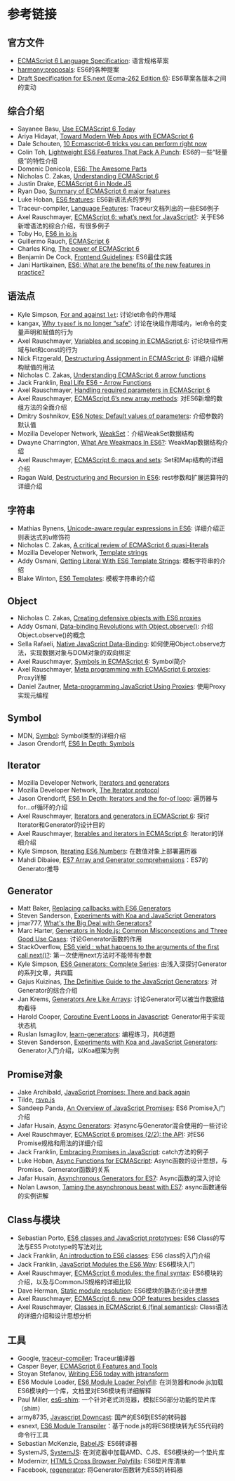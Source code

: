 # 参考链接

## 官方文件

- [ECMAScript 6 Language Specification](http://people.mozilla.org/~jorendorff/es6-draft.html): 语言规格草案
- [harmony:proposals](http://wiki.ecmascript.org/doku.php?id=harmony:proposals): ES6的各种提案
- [Draft Specification for ES.next (Ecma-262 Edition 6)](http://wiki.ecmascript.org/doku.php?id=harmony:specification_drafts): ES6草案各版本之间的变动

## 综合介绍

- Sayanee Basu, [Use ECMAScript 6 Today](http://net.tutsplus.com/articles/news/ecmascript-6-today/)
- Ariya Hidayat, [Toward Modern Web Apps with ECMAScript 6](http://www.sencha.com/blog/toward-modern-web-apps-with-ecmascript-6/)
- Dale Schouten, [10 Ecmascript-6 tricks you can perform right now](http://html5hub.com/10-ecmascript-6-tricks-you-can-perform-right-now/)
- Colin Toh, [Lightweight ES6 Features That Pack A Punch](http://colintoh.com/blog/lightweight-es6-features): ES6的一些“轻量级”的特性介绍
- Domenic Denicola, [ES6: The Awesome Parts](http://www.slideshare.net/domenicdenicola/es6-the-awesome-parts)
- Nicholas C. Zakas, [Understanding ECMAScript 6](https://github.com/nzakas/understandinges6)
- Justin Drake, [ECMAScript 6 in Node.JS](https://github.com/JustinDrake/node-es6-examples)
- Ryan Dao, [Summary of ECMAScript 6 major features](http://ryandao.net/portal/content/summary-ecmascript-6-major-features)
- Luke Hoban, [ES6 features](https://github.com/lukehoban/es6features): ES6新语法点的罗列
- Traceur-compiler, [Language Features](https://github.com/google/traceur-compiler/wiki/LanguageFeatures): Traceur文档列出的一些ES6例子
- Axel Rauschmayer, [ECMAScript 6: what’s next for JavaScript?](https://speakerdeck.com/rauschma/ecmascript-6-whats-next-for-javascript-august-2014): 关于ES6新增语法的综合介绍，有很多例子
- Toby Ho, [ES6 in io.js](http://davidwalsh.name/es6-io)
- Guillermo Rauch, [ECMAScript 6](http://rauchg.com/2015/ecmascript-6/)
- Charles King, [The power of ECMAScript 6](http://charlesbking.com/power_of_es6/#/)
- Benjamin De Cock, [Frontend Guidelines](https://github.com/bendc/frontend-guidelines): ES6最佳实践
- Jani Hartikainen, [ES6: What are the benefits of the new features in practice?](http://codeutopia.net/blog/2015/01/06/es6-what-are-the-benefits-of-the-new-features-in-practice/)

## 语法点

- Kyle Simpson, [For and against `let`](http://davidwalsh.name/for-and-against-let): 讨论let命令的作用域
- kangax, [Why `typeof` is no longer “safe”](http://es-discourse.com/t/why-typeof-is-no-longer-safe/15): 讨论在块级作用域内，let命令的变量声明和赋值的行为
- Axel Rauschmayer, [Variables and scoping in ECMAScript 6](http://www.2ality.com/2015/02/es6-scoping.html): 讨论块级作用域与let和const的行为
- Nick Fitzgerald, [Destructuring Assignment in ECMAScript 6](http://fitzgeraldnick.com/weblog/50/): 详细介绍解构赋值的用法
- Nicholas C. Zakas, [Understanding ECMAScript 6 arrow functions](http://www.nczonline.net/blog/2013/09/10/understanding-ecmascript-6-arrow-functions/)
- Jack Franklin, [Real Life ES6 - Arrow Functions](http://javascriptplayground.com/blog/2014/04/real-life-es6-arrow-fn/)
- Axel Rauschmayer, [Handling required parameters in ECMAScript 6](http://www.2ality.com/2014/04/required-parameters-es6.html)
- Axel Rauschmayer, [ECMAScript 6’s new array methods](http://www.2ality.com/2014/05/es6-array-methods.html): 对ES6新增的数组方法的全面介绍
- Dmitry Soshnikov, [ES6 Notes: Default values of parameters](http://dmitrysoshnikov.com/ecmascript/es6-notes-default-values-of-parameters/): 介绍参数的默认值
- Mozilla Developer Network, [WeakSet](https://developer.mozilla.org/en-US/docs/Web/JavaScript/Reference/Global_Objects/WeakSet)：介绍WeakSet数据结构
- Dwayne Charrington, [What Are Weakmaps In ES6?](http://ilikekillnerds.com/2015/02/what-are-weakmaps-in-es6/): WeakMap数据结构介绍
- Axel Rauschmayer, [ECMAScript 6: maps and sets](http://www.2ality.com/2015/01/es6-maps-sets.html): Set和Map结构的详细介绍
- Ragan Wald, [Destructuring and Recursion in ES6](http://raganwald.com/2015/02/02/destructuring.html): rest参数和扩展运算符的详细介绍

## 字符串

- Mathias Bynens, [Unicode-aware regular expressions in ES6](https://mathiasbynens.be/notes/es6-unicode-regex): 详细介绍正则表达式的u修饰符
- Nicholas C. Zakas, [A critical review of ECMAScript 6 quasi-literals](http://www.nczonline.net/blog/2012/08/01/a-critical-review-of-ecmascript-6-quasi-literals/)
- Mozilla Developer Network, [Template strings](https://developer.mozilla.org/en-US/docs/Web/JavaScript/Reference/template_strings)
- Addy Osmani, [Getting Literal With ES6 Template Strings](http://updates.html5rocks.com/2015/01/ES6-Template-Strings): 模板字符串的介绍
- Blake Winton, [ES6 Templates](https://weblog.latte.ca/blake/tech/firefox/templates.html): 模板字符串的介绍

## Object

- Nicholas C. Zakas, [Creating defensive objects with ES6 proxies](http://www.nczonline.net/blog/2014/04/22/creating-defensive-objects-with-es6-proxies/)
- Addy Osmani, [Data-binding Revolutions with Object.observe()](http://www.html5rocks.com/en/tutorials/es7/observe/): 介绍Object.observe()的概念
- Sella Rafaeli, [Native JavaScript Data-Binding](http://www.sellarafaeli.com/blog/native_javascript_data_binding): 如何使用Object.observe方法，实现数据对象与DOM对象的双向绑定
- Axel Rauschmayer, [Symbols in ECMAScript 6](http://www.2ality.com/2014/12/es6-symbols.html): Symbol简介
- Axel Rauschmayer, [Meta programming with ECMAScript 6 proxies](http://www.2ality.com/2014/12/es6-proxies.html): Proxy详解
- Daniel Zautner, [Meta-programming JavaScript Using Proxies](http://dzautner.com/meta-programming-javascript-using-proxies/): 使用Proxy实现元编程

## Symbol

- MDN, [Symbol](https://developer.mozilla.org/en-US/docs/Web/JavaScript/Reference/Global_Objects/Symbol): Symbol类型的详细介绍
- Jason Orendorff, [ES6 In Depth: Symbols](https://hacks.mozilla.org/2015/06/es6-in-depth-symbols/)

## Iterator

- Mozilla Developer Network, [Iterators and generators](https://developer.mozilla.org/en-US/docs/Web/JavaScript/Guide/Iterators_and_Generators)
- Mozilla Developer Network, [The Iterator protocol](https://developer.mozilla.org/en-US/docs/Web/JavaScript/Guide/The_Iterator_protocol)
- Jason Orendorff, [ES6 In Depth: Iterators and the for-of loop](https://hacks.mozilla.org/2015/04/es6-in-depth-iterators-and-the-for-of-loop/): 遍历器与for...of循环的介绍
- Axel Rauschmayer, [Iterators and generators in ECMAScript 6](http://www.2ality.com/2013/06/iterators-generators.html): 探讨Iterator和Generator的设计目的
- Axel Rauschmayer, [Iterables and iterators in ECMAScript 6](http://www.2ality.com/2015/02/es6-iteration.html): Iterator的详细介绍
- Kyle Simpson, [Iterating ES6 Numbers](http://blog.getify.com/iterating-es6-numbers/): 在数值对象上部署遍历器
- Mahdi Dibaiee, [ES7 Array and Generator comprehensions](http://dibaiee.ir/es7-array-generator-comprehensions/)：ES7的Generator推导

## Generator

- Matt Baker, [Replacing callbacks with ES6 Generators](http://flippinawesome.org/2014/02/10/replacing-callbacks-with-es6-generators/)
- Steven Sanderson, [Experiments with Koa and JavaScript Generators](http://blog.stevensanderson.com/2013/12/21/experiments-with-koa-and-javascript-generators/)
- jmar777, [What's the Big Deal with Generators?](http://devsmash.com/blog/whats-the-big-deal-with-generators)
- Marc Harter, [Generators in Node.js: Common Misconceptions and Three Good Use Cases](http://strongloop.com/strongblog/how-to-generators-node-js-yield-use-cases/): 讨论Generator函数的作用
- StackOverflow, [ES6 yield : what happens to the arguments of the first call next()?](http://stackoverflow.com/questions/20977379/es6-yield-what-happens-to-the-arguments-of-the-first-call-next): 第一次使用next方法时不能带有参数
- Kyle Simpson, [ES6 Generators: Complete Series](http://davidwalsh.name/es6-generators): 由浅入深探讨Generator的系列文章，共四篇
- Gajus Kuizinas, [The Definitive Guide to the JavaScript Generators](http://gajus.com/blog/2/the-definetive-guide-to-the-javascript-generators): 对Generator的综合介绍
- Jan Krems, [Generators Are Like Arrays](https://gist.github.com/jkrems/04a2b34fb9893e4c2b5c): 讨论Generator可以被当作数据结构看待
- Harold Cooper, [Coroutine Event Loops in Javascript](http://syzygy.st/javascript-coroutines/): Generator用于实现状态机
- Ruslan Ismagilov, [learn-generators](https://github.com/isRuslan/learn-generators): 编程练习，共6道题
- Steven Sanderson, [Experiments with Koa and JavaScript Generators](http://blog.stevensanderson.com/2013/12/21/experiments-with-koa-and-javascript-generators/): Generator入门介绍，以Koa框架为例

## Promise对象

- Jake Archibald, [JavaScript Promises: There and back again](http://www.html5rocks.com/en/tutorials/es6/promises/)
- Tilde, [rsvp.js](https://github.com/tildeio/rsvp.js)
- Sandeep Panda, [An Overview of JavaScript Promises](http://www.sitepoint.com/overview-javascript-promises/): ES6 Promise入门介绍
- Jafar Husain, [Async Generators](https://docs.google.com/file/d/0B4PVbLpUIdzoMDR5dWstRllXblU/view?sle=true): 对async与Generator混合使用的一些讨论
- Axel Rauschmayer, [ECMAScript 6 promises (2/2): the API](http://www.2ality.com/2014/10/es6-promises-api.html): 对ES6 Promise规格和用法的详细介绍
- Jack Franklin, [Embracing Promises in JavaScript](http://javascriptplayground.com/blog/2015/02/promises/): catch方法的例子
- Luke Hoban, [Async Functions for ECMAScript](https://github.com/lukehoban/ecmascript-asyncawait): Async函数的设计思想，与Promise、Gernerator函数的关系
- Jafar Husain, [Asynchronous Generators for ES7](https://github.com/jhusain/asyncgenerator): Async函数的深入讨论
- Nolan Lawson, [Taming the asynchronous beast with ES7](http://pouchdb.com/2015/03/05/taming-the-async-beast-with-es7.html): async函数通俗的实例讲解

## Class与模块

- Sebastian Porto, [ES6 classes and JavaScript prototypes](https://reinteractive.net/posts/235-es6-classes-and-javascript-prototypes): ES6 Class的写法与ES5 Prototype的写法对比
- Jack Franklin, [An introduction to ES6 classes](http://javascriptplayground.com/blog/2014/07/introduction-to-es6-classes-tutorial/): ES6 class的入门介绍
- Jack Franklin, [JavaScript Modules the ES6 Way](http://24ways.org/2014/javascript-modules-the-es6-way/): ES6模块入门
- Axel Rauschmayer, [ECMAScript 6 modules: the final syntax](http://www.2ality.com/2014/09/es6-modules-final.html): ES6模块的介绍，以及与CommonJS规格的详细比较
- Dave Herman, [Static module resolution](http://calculist.org/blog/2012/06/29/static-module-resolution/): ES6模块的静态化设计思想
- Axel Rauschmayer, [ECMAScript 6: new OOP features besides classes](http://www.2ality.com/2014/12/es6-oop.html)
- Axel Rauschmayer, [Classes in ECMAScript 6 (final semantics)](http://www.2ality.com/2015/02/es6-classes-final.html): Class语法的详细介绍和设计思想分析

## 工具

- Google, [traceur-compiler](https://github.com/google/traceur-compiler): Traceur编译器
- Casper Beyer, [ECMAScript 6 Features and Tools](http://caspervonb.github.io/2014/03/05/ecmascript6-features-and-tools.html)
- Stoyan Stefanov, [Writing ES6 today with jstransform](http://www.phpied.com/writing-es6-today-with-jstransform/)
- ES6 Module Loader, [ES6 Module Loader Polyfill](https://github.com/ModuleLoader/es6-module-loader): 在浏览器和node.js加载ES6模块的一个库，文档里对ES6模块有详细解释
- Paul Miller, [es6-shim](https://github.com/paulmillr/es6-shim): 一个针对老式浏览器，模拟ES6部分功能的垫片库（shim）
- army8735, [Javascript Downcast](https://github.com/army8735/jsdc): 国产的ES6到ES5的转码器
- esnext, [ES6 Module Transpiler](https://github.com/esnext/es6-module-transpiler)：基于node.js的将ES6模块转为ES5代码的命令行工具
- Sebastian McKenzie, [BabelJS](http://babeljs.io/): ES6转译器
- SystemJS, [SystemJS](https://github.com/systemjs/systemjs): 在浏览器中加载AMD、CJS、ES6模块的一个垫片库
- Modernizr, [HTML5 Cross Browser Polyfills](https://github.com/Modernizr/Modernizr/wiki/HTML5-Cross-Browser-Polyfills#ecmascript-6-harmony): ES6垫片库清单
- Facebook, [regenerator](https://github.com/facebook/regenerator): 将Generator函数转为ES5的转码器

